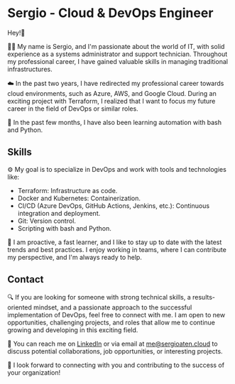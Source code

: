 # Sergio - Cloud & DevOps Engineer

Hey!👋

👩‍💻 My name is Sergio, and I'm passionate about the world of IT, with solid experience as a systems administrator and support technician. Throughout my professional career, I have gained valuable skills in managing traditional infrastructures.

☁️ In the past two years, I have redirected my professional career towards cloud environments, such as Azure, AWS, and Google Cloud. During an exciting project with Terraform, I realized that I want to focus my future career in the field of DevOps or similar roles.

📜 In the past few months, I have also been learning automation with bash and Python.

## Skills

⚙️ My goal is to specialize in DevOps and work with tools and technologies like:

* Terraform: Infrastructure as code.
* Docker and Kubernetes: Containerization.
* CI/CD (Azure DevOps, GitHub Actions, Jenkins, etc.): Continuous integration and deployment.
* Git: Version control.
* Scripting with bash and Python.

🦾 I am proactive, a fast learner, and I like to stay up to date with the latest trends and best practices. I enjoy working in teams, where I can contribute my perspective, and I'm always ready to help.

## Contact

🔍 If you are looking for someone with strong technical skills, a results-oriented mindset, and a passionate approach to the successful implementation of DevOps, feel free to connect with me. I am open to new opportunities, challenging projects, and roles that allow me to continue growing and developing in this exciting field.

📩 You can reach me on [LinkedIn](https://www.linkedin.com/in/sergioatenciano/) or via email at me@sergioaten.cloud to discuss potential collaborations, job opportunities, or interesting projects.

🤝 I look forward to connecting with you and contributing to the success of your organization!

